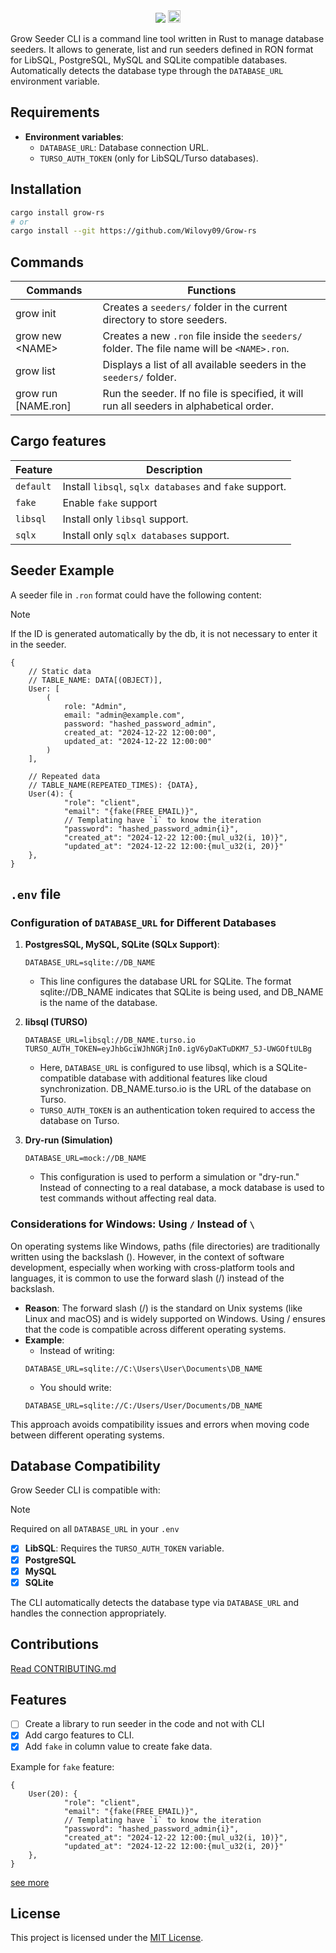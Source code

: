 <div align="center">
<img src="https://github.com/user-attachments/assets/a4f0872c-794d-4a9b-a6e1-497addc59a7d" />
<a target="_blank" href="https://crates.io/crates/grow-rs">
<img alt="crates.io" src="https://img.shields.io/crates/v/grow-rs.svg?style=for-the-badge&color=28153f&logo=rust" height="20">
</a>
</div>

Grow Seeder CLI is a command line tool written in Rust to manage database seeders. It allows to generate, list and run seeders defined in RON format for LibSQL, PostgreSQL, MySQL and SQLite compatible databases. Automatically detects the database type through the `DATABASE_URL` environment variable.

## Requirements

- **Environment variables**:
  - `DATABASE_URL`: Database connection URL.
  - `TURSO_AUTH_TOKEN` (only for LibSQL/Turso databases).

## Installation

```bash
cargo install grow-rs
# or
cargo install --git https://github.com/Wilovy09/Grow-rs
```

## Commands

| Commands             | Functions                                                                                   |
| -------------------- | ------------------------------------------------------------------------------------------- |
| grow init            | Creates a `seeders/` folder in the current directory to store seeders.                      |
| grow new \<NAME>     | Creates a new `.ron` file inside the `seeders/` folder. The file name will be `<NAME>.ron`. |
| grow list            | Displays a list of all available seeders in the `seeders/` folder.                          |
| grow run \[NAME.ron] | Run the seeder. If no file is specified, it will run all seeders in alphabetical order.     |

## Cargo features

| Feature   | Description                                            |
| --------- | ------------------------------------------------------ |
| `default` | Install `libsql`, `sqlx databases` and `fake` support. |
| `fake`    | Enable `fake` support                                  |
| `libsql`  | Install only `libsql` support.                         |
| `sqlx`    | Install only `sqlx databases` support.                 |

## Seeder Example

A seeder file in `.ron` format could have the following content:

> [!NOTE]
> If the ID is generated automatically by the db, it is not necessary to enter it in the seeder.

```ron
{
    // Static data
    // TABLE_NAME: DATA[(OBJECT)],
    User: [
        (
            role: "Admin",
            email: "admin@example.com",
            password: "hashed_password_admin",
            created_at: "2024-12-22 12:00:00",
            updated_at: "2024-12-22 12:00:00"
        )
    ],

    // Repeated data
    // TABLE_NAME(REPEATED_TIMES): {DATA},
    User(4): {
            "role": "client",
            "email": "{fake(FREE_EMAIL)}",
            // Templating have `i` to know the iteration
            "password": "hashed_password_admin{i}",
            "created_at": "2024-12-22 12:00:{mul_u32(i, 10)}",
            "updated_at": "2024-12-22 12:00:{mul_u32(i, 20)}"
    },
}
```

## `.env` file

### Configuration of `DATABASE_URL` for Different Databases

1. **PostgresSQL, MySQL, SQLite (SQLx Support)**:
   ```env
   DATABASE_URL=sqlite://DB_NAME
   ```

   - This line configures the database URL for SQLite. The format sqlite://DB_NAME indicates that SQLite is being used, and DB_NAME is the name of the database.

2. **libsql (TURSO)**
    ```env
    DATABASE_URL=libsql://DB_NAME.turso.io
    TURSO_AUTH_TOKEN=eyJhbGciWJhNGRjIn0.igV6yDaKTuDKM7_5J-UWGOftULBg
    ```

    - Here, `DATABASE_URL` is configured to use libsql, which is a SQLite-compatible database with additional features like cloud synchronization. DB_NAME.turso.io is the URL of the database on Turso.
    - `TURSO_AUTH_TOKEN` is an authentication token required to access the database on Turso.

3. **Dry-run (Simulation)**
    ```env
    DATABASE_URL=mock://DB_NAME
    ```

    - This configuration is used to perform a simulation or "dry-run." Instead of connecting to a real database, a mock database is used to test commands without affecting real data.

### Considerations for Windows: Using `/` Instead of `\`

On operating systems like Windows, paths (file directories) are traditionally written using the backslash (\). However, in the context of software development, especially when working with cross-platform tools and languages, it is common to use the forward slash (/) instead of the backslash.

- **Reason**: The forward slash (/) is the standard on Unix systems (like Linux and macOS) and is widely supported on Windows. Using / ensures that the code is compatible across different operating systems.
- **Example**:
    - Instead of writing:
    ```env
    DATABASE_URL=sqlite://C:\Users\User\Documents\DB_NAME
    ```
    - You should write:
    ```env
    DATABASE_URL=sqlite://C:/Users/User/Documents/DB_NAME
    ```

This approach avoids compatibility issues and errors when moving code between different operating systems.

## Database Compatibility

Grow Seeder CLI is compatible with:

> [!NOTE]
> Required on all `DATABASE_URL` in your `.env`

- [x] **LibSQL**: Requires the `TURSO_AUTH_TOKEN` variable.
- [x] **PostgreSQL**
- [x] **MySQL**
- [x] **SQLite**

The CLI automatically detects the database type via `DATABASE_URL` and handles the connection appropriately.

## Contributions

[Read CONTRIBUTING.md](./CONTRIBUTING.md)

## Features

- [ ] Create a library to run seeder in the code and not with CLI
- [x] Add cargo features to CLI.
- [x] Add `fake` in column value to create fake data.

Example for `fake` feature:

```ron
{
    User(20): {
            "role": "client",
            "email": "{fake(FREE_EMAIL)}",
            // Templating have `i` to know the iteration
            "password": "hashed_password_admin{i}",
            "created_at": "2024-12-22 12:00:{mul_u32(i, 10)}",
            "updated_at": "2024-12-22 12:00:{mul_u32(i, 20)}"
    },
}
```

[see more](./FAKE-VARIANTS.md)

## License

This project is licensed under the [MIT License](LICENSE).
